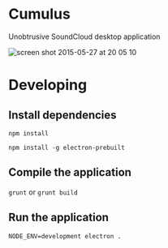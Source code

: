 # Cumulus
Unobtrusive SoundCloud desktop application

![screen shot 2015-05-27 at 20 05 10](https://cloud.githubusercontent.com/assets/868844/7843899/3e6aa8e8-04ad-11e5-8054-daa3cd22f37c.png)

# Developing

## Install dependencies
`npm install`

`npm install -g electron-prebuilt`

## Compile the application
`grunt` or `grunt build`

## Run the application
`NODE_ENV=development electron .`
